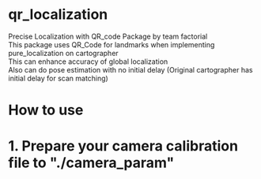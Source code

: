 # qr_localization
Precise Localization with QR_code Package by team factorial	<br/>
This package uses QR_Code for landmarks when implementing pure_localization on cartographer <br/>
This can enhance accuracy of global localization <br/>
Also can do pose estimation with no initial delay (Original cartographer has initial delay for scan matching)

# How to use
# 1. Prepare your camera calibration file to "./camera_param" <br/>
# 
